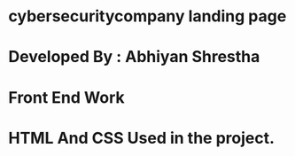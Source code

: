 # cybersecuritycompany landing page

# Developed By : Abhiyan Shrestha

# Front End Work

# HTML And CSS Used in the project.
